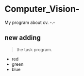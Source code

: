 # Computer_Vision-
My program about cv.  -.-
## new adding
> the task program.
* red
* green
* blue
